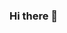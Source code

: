 ### Hi there 👋

<!--
**kankipatipavan/kankipatipavan** is a ✨ _special_ ✨ repository because its `README.md` (this file) appears on your GitHub profile.

Here are some ideas to get you started:

- 🔭 I’m currently working as Intern in Devincept
- 🌱 I’m currently learning Artificial Intelligence
- 👯 I’m looking to collaborate with Devincept
- 🤔 I’m looking for help with finding a job on Artificial Intelligence
- 💬 Ask me about Artificial Intelligence
- 📫 How to reach me: My [LinkedIN](https://www.linkedin.com/in/k-pavan-kumar-varma-252a5b124/)
